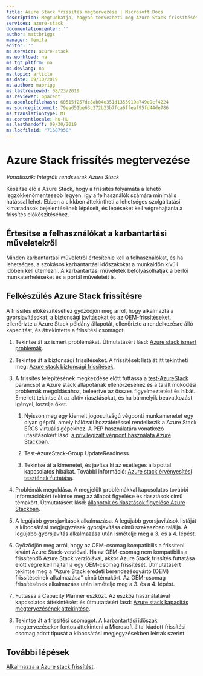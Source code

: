 ```yaml
---
title: Azure Stack frissítés megtervezése | Microsoft Docs
description: Megtudhatja, hogyan tervezheti meg Azure Stack frissítését.
services: azure-stack
documentationcenter: ''
author: mattbriggs
manager: femila
editor: ''
ms.service: azure-stack
ms.workload: na
ms.tgt_pltfrm: na
ms.devlang: na
ms.topic: article
ms.date: 09/10/2019
ms.author: mabrigg
ms.lastreviewed: 08/23/2019
ms.reviewer: ppacent
ms.openlocfilehash: 60515f257dc8ab04e351d1353919a749e9cf4224
ms.sourcegitcommit: 79ead51be63c372b23b7fca6ffeaf95fd44de786
ms.translationtype: MT
ms.contentlocale: hu-HU
ms.lasthandoff: 09/30/2019
ms.locfileid: "71687958"
---
```

# <a name="plan-for-an-azure-stack-update"></a>Azure Stack frissítés megtervezése

*Vonatkozik: Integrált rendszerek Azure Stack*

Készítse elő a Azure Stack, hogy a frissítés folyamata a lehető legzökkenőmentesebb legyen, így a felhasználók számára minimális hatással lehet. Ebben a cikkben áttekintheti a lehetséges szolgáltatási kimaradások bejelentésének lépéseit, és lépéseket kell végrehajtania a frissítés előkészítéséhez.

## <a name="notify-your-users-of-maintenance-operations"></a>Értesítse a felhasználókat a karbantartási műveletekről

Minden karbantartási műveletről értesítenie kell a felhasználókat, és ha lehetséges, a szokásos karbantartási időszakokat a munkaidőn kívüli időben kell ütemezni. A karbantartási műveletek befolyásolhatják a bérlői munkaterheléseket és a portál műveleteit is.

## <a name="prepare-for-an-azure-stack-update"></a>Felkészülés Azure Stack frissítésre

A frissítés előkészítéséhez győződjön meg arról, hogy alkalmazta a gyorsjavításokat, a biztonsági javításokat és az OEM-frissítéseket, ellenőrizte a Azure Stack példány állapotát, ellenőrizte a rendelkezésre álló kapacitást, és áttekintette a frissítési csomagot.

1. Tekintse át az ismert problémákat. Útmutatásért lásd: [Azure stack ismert problémák](https://docs.microsoft.com/azure-stack/operator/release-notes).

2. Tekintse át a biztonsági frissítéseket. A frissítések listáját itt tekintheti meg: [Azure stack biztonsági frissítések](https://docs.microsoft.com/azure-stack/operator/release-notes-security-updates).

3. A frissítés telepítésének megkezdése előtt futtassa a [test-AzureStack](https://docs.microsoft.com/azure-stack/operator/azure-stack-diagnostic-test) parancsot a Azure stack állapotának ellenőrzéséhez és a talált működési problémák megoldásához, beleértve az összes figyelmeztetést és hibát. Emellett tekintse át az aktív riasztásokat, és ha bármelyik beavatkozást igényel, kezelje őket.

    1. Nyisson meg egy kiemelt jogosultságú végponti munkamenetet egy olyan gépről, amely hálózati hozzáféréssel rendelkezik a Azure Stack ERCS virtuális gépekhez. A PEP használatára vonatkozó utasításokért lásd: [a privilegizált végpont használata Azure Stackban](https://docs.microsoft.com/azure-stack/operator/azure-stack-privileged-endpoint).

    2. Test-AzureStack-Group UpdateReadiness

    3. Tekintse át a kimenetet, és javítsa ki az esetleges állapottal kapcsolatos hibákat. További információ: [Azure stack érvényesítési tesztének futtatása](https://docs.microsoft.com/azure-stack/operator/azure-stack-diagnostic-test).

4. Problémák megoldása. A megjelölt problémákkal kapcsolatos további információkért tekintse meg az állapot figyelése és riasztások című témakört. Útmutatásért lásd: [állapotok és riasztások figyelése Azure Stackban](https://docs.microsoft.com/azure-stack/operator/azure-stack-monitor-health).

5. A legújabb gyorsjavítások alkalmazása. A legújabb gyorsjavítások listáját a kibocsátási megjegyzések gyorsjavítása című szakaszban találja. A legújabb gyorsjavítás alkalmazása után ismételje meg a 3. és a 4. lépést.

6. Győződjön meg arról, hogy az OEM-csomag kompatibilis a frissíteni kívánt Azure Stack-verzióval. Ha az OEM-csomag nem kompatibilis a frissítendő Azure Stack verziójával, akkor Azure Stack frissítés futtatása előtt végre kell hajtania egy OEM-csomag frissítését. Útmutatásért tekintse meg a "Azure Stack eredeti berendezésgyártó (OEM) frissítéseinek alkalmazása" című témakört. Az OEM-csomag frissítésének alkalmazása után ismételje meg a 3. és a 4. lépést.

7. Futtassa a Capacity Planner eszközt. Az eszköz használatával kapcsolatos áttekintésért és útmutatásért lásd: [Azure stack kapacitás megtervezésének áttekintése](https://docs.microsoft.com/azure-stack/operator/azure-stack-capacity-planning-overview).

8. Tekintse át a frissítési csomagot. A karbantartási időszak megtervezésekor fontos áttekinteni a Microsoft által kiadott frissítési csomag adott típusát a kibocsátási megjegyzésekben leírtak szerint.

## <a name="next-steps"></a>További lépések

[Alkalmazza a Azure stack frissítést](azure-stack-apply-updates.md).
